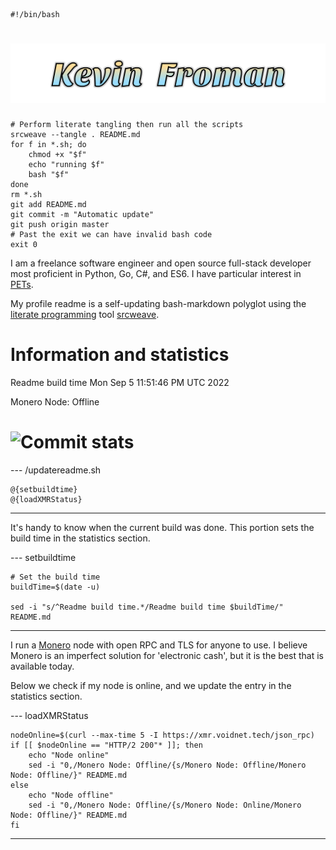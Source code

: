     #!/bin/bash

# ![Kevin Froman](kevin.svg)

    # Perform literate tangling then run all the scripts
    srcweave --tangle . README.md
    for f in *.sh; do
        chmod +x "$f"
        echo "running $f"
        bash "$f"
    done
    rm *.sh
    git add README.md
    git commit -m "Automatic update"
    git push origin master
    # Past the exit we can have invalid bash code
    exit 0


I am a freelance software engineer and open source full-stack developer most proficient in Python, Go, C#, and ES6. I have particular interest in [PETs](https://en.wikipedia.org/wiki/Privacy-enhancing_technologies).

My profile readme is a self-updating bash-markdown polyglot using the [literate programming](https://en.wikipedia.org/wiki/Literate_programming) tool [srcweave](https://github.com/justinmeiners/srcweave).

# Information and statistics

Readme build time Mon Sep  5 11:51:46 PM UTC 2022

Monero Node: Offline

# ![Commit stats](https://github-readme-stats.vercel.app/api?username=egosown&hide=stars,prs,issues,contribs&show_icons=true&hide_rank=true&hide_title=true)



--- /updatereadme.sh

    @{setbuildtime}
    @{loadXMRStatus}

---

It's handy to know when the current build was done. This portion sets the build time in the statistics section.

--- setbuildtime

    # Set the build time
    buildTime=$(date -u)

    sed -i "s/^Readme build time.*/Readme build time $buildTime/" README.md

---


I run a [Monero](https://getmonero.org/) node with open RPC and TLS for anyone to use. I believe Monero is an imperfect solution for 'electronic cash', but it is the best that is available today.

Below we check if my node is online, and we update the entry in the statistics section.

--- loadXMRStatus

    nodeOnline=$(curl --max-time 5 -I https://xmr.voidnet.tech/json_rpc)
    if [[ $nodeOnline == "HTTP/2 200"* ]]; then
        echo "Node online"
        sed -i "0,/Monero Node: Offline/{s/Monero Node: Offline/Monero Node: Offline/}" README.md
    else
        echo "Node offline"
        sed -i "0,/Monero Node: Offline/{s/Monero Node: Online/Monero Node: Offline/}" README.md
    fi

---
